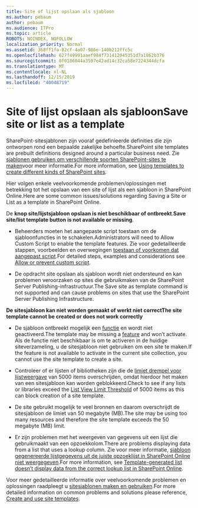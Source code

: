 ```yaml
---
title: Site of lijst opslaan als sjabloon
ms.author: pebaum
author: pebaum
ms.audience: ITPro
ms.topic: article
ROBOTS: NOINDEX, NOFOLLOW
localization_priority: Normal
ms.assetid: 368ff1fa-82cf-4a07-986e-140b212ffc5c
ms.openlocfilehash: 627f49991aaef984f731412045351d7a1862b376
ms.sourcegitcommit: 0f0186044a3597e42ad14c32ca58e7224344dcfa
ms.translationtype: MT
ms.contentlocale: nl-NL
ms.lasthandoff: 12/15/2019
ms.locfileid: "40048719"
---
```

# <a name="save-site-or-list-as-a-template"></a><span data-ttu-id="a17c5-102">Site of lijst opslaan als sjabloon</span><span class="sxs-lookup"><span data-stu-id="a17c5-102">Save site or list as a template</span></span>

<span data-ttu-id="a17c5-103">SharePoint-sitesjablonen zijn vooraf gedefinieerde definities die zijn ontworpen rond een bepaalde zakelijke behoefte.</span><span class="sxs-lookup"><span data-stu-id="a17c5-103">SharePoint site templates are prebuilt definitions designed around a particular business need.</span></span> <span data-ttu-id="a17c5-104">Zie [sjablonen gebruiken om verschillende soorten SharePoint-sites te maken](https://support.office.com/article/using-templates-to-create-different-kinds-of-sharepoint-sites-449eccec-ff99-4cf3-b62e-dcfee37e8da4)voor meer informatie.</span><span class="sxs-lookup"><span data-stu-id="a17c5-104">For more information, see [Using templates to create different kinds of SharePoint sites](https://support.office.com/article/using-templates-to-create-different-kinds-of-sharepoint-sites-449eccec-ff99-4cf3-b62e-dcfee37e8da4).</span></span>

<span data-ttu-id="a17c5-105">Hier volgen enkele veelvoorkomende problemen/oplossingen met betrekking tot het opslaan van een site of lijst als een sjabloon in SharePoint Online.</span><span class="sxs-lookup"><span data-stu-id="a17c5-105">Here are some common issues/solutions regarding Saving a Site or List as a template in SharePoint Online.</span></span>

<span data-ttu-id="a17c5-106">De **knop site/lijstsjabloon opslaan is niet beschikbaar of ontbreekt**.</span><span class="sxs-lookup"><span data-stu-id="a17c5-106">**Save site/list template button is not available or missing**.</span></span> 

- <span data-ttu-id="a17c5-107">Beheerders moeten het aangepaste script toestaan om de sjabloonfuncties in te schakelen.</span><span class="sxs-lookup"><span data-stu-id="a17c5-107">Administrators will need to Allow Custom Script to enable the template features.</span></span> <span data-ttu-id="a17c5-108">Zie voor gedetailleerde stappen, voorbeelden en overwegingen [toestaan of voorkomen dat aangepast script](https://docs.microsoft.com/sharepoint/allow-or-prevent-custom-script).</span><span class="sxs-lookup"><span data-stu-id="a17c5-108">For detailed steps, examples and considerations see [Allow or prevent custom script](https://docs.microsoft.com/sharepoint/allow-or-prevent-custom-script).</span></span>


- <span data-ttu-id="a17c5-109">De opdracht site opslaan als sjabloon wordt niet ondersteund en kan problemen veroorzaken op sites die gebruikmaken van de SharePoint Server Publishing-infrastructuur.</span><span class="sxs-lookup"><span data-stu-id="a17c5-109">The Save site as template command is not supported and can cause problems on sites that use the SharePoint Server Publishing Infrastructure.</span></span>


<span data-ttu-id="a17c5-110">**De sitesjabloon kan niet worden gemaakt of werkt niet correct**</span><span class="sxs-lookup"><span data-stu-id="a17c5-110">**The site template cannot be created or does not work correctly**</span></span>

- <span data-ttu-id="a17c5-111">De sjabloon ontbreekt mogelijk een [functie](https://social.technet.microsoft.com/wiki/contents/articles/14423.sharepoint-2013-existing-features-guid.aspx) en wordt niet geactiveerd.</span><span class="sxs-lookup"><span data-stu-id="a17c5-111">The template may be missing a [feature](https://social.technet.microsoft.com/wiki/contents/articles/14423.sharepoint-2013-existing-features-guid.aspx) and won’t activate.</span></span> <span data-ttu-id="a17c5-112">Als de functie niet beschikbaar is om te activeren in de huidige siteverzameling, u de sitesjabloon niet gebruiken om een site te maken.</span><span class="sxs-lookup"><span data-stu-id="a17c5-112">If the feature is not available to activate in the current site collection, you cannot use the site template to create a site.</span></span>


- <span data-ttu-id="a17c5-113">Controleer of er lijsten of bibliotheken zijn die de [limiet drempel voor lijstweergave](https://support.office.com/article/Manage-large-lists-and-libraries-in-SharePoint-B8588DAE-9387-48C2-9248-C24122F07C59) van 5000 items overschrijden, omdat hierdoor het maken van een sitesjabloon kan worden geblokkeerd.</span><span class="sxs-lookup"><span data-stu-id="a17c5-113">Check to see if any lists or libraries exceed the [List View Limit Threshold](https://support.office.com/article/Manage-large-lists-and-libraries-in-SharePoint-B8588DAE-9387-48C2-9248-C24122F07C59) of 5000 items as this can block creation of a site template.</span></span>


- <span data-ttu-id="a17c5-114">De site gebruikt mogelijk te veel bronnen en daarom overschrijdt de sitesjabloon de limiet van 50 megabyte (MB).</span><span class="sxs-lookup"><span data-stu-id="a17c5-114">The site may be using too many resources and therefore the site template exceeds the 50 megabyte (MB) limit.</span></span>


- <span data-ttu-id="a17c5-115">Er zijn problemen met het weergeven van gegevens uit een lijst die gebruikmaakt van een opzoekkolom.</span><span class="sxs-lookup"><span data-stu-id="a17c5-115">There are problems displaying data from a list that uses a lookup column.</span></span> <span data-ttu-id="a17c5-116">Zie voor meer informatie, [sjabloon gegenereerde lijstgegevens uit de juiste opzoeklijst in SharePoint Online niet weergegeven](https://docs.microsoft.com/sharepoint/support/lists-and-libraries/template-generated-list-incorrect-data).</span><span class="sxs-lookup"><span data-stu-id="a17c5-116">For more information, see [Template-generated list doesn’t display data from the correct lookup list in SharePoint Online](https://docs.microsoft.com/sharepoint/support/lists-and-libraries/template-generated-list-incorrect-data).</span></span>


<span data-ttu-id="a17c5-117">Voor meer gedetailleerde informatie over veelvoorkomende problemen en oplossingen raadpleegt u [sitesjablonen maken en gebruiken](https://support.office.com/article/Create-and-use-site-templates-60371B0F-00E0-4C49-A844-34759EBDD989).</span><span class="sxs-lookup"><span data-stu-id="a17c5-117">For more detailed information on common problems and solutions please reference, [Create and use site templates](https://support.office.com/article/Create-and-use-site-templates-60371B0F-00E0-4C49-A844-34759EBDD989).</span></span>

